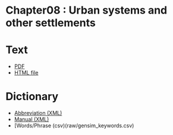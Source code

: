 # Chapter08 : Urban systems and other settlements

# Text

* [PDF](https://github.com/petermr/semanticClimate/blob/main/ipcc/ar6/wg3/Chapter08/fulltext.pdf)
* [HTML file](https://htmlpreview.github.io/?https://github.com/petermr/semanticClimate/blob/main/ipcc/ar6/wg3/Chapter08/fulltext.html)

# Dictionary
* [Abbreviation (XML)](dict/ip_3_8_urban_abb.xml)
* [Manual (XML)](dict/ip_3_8_urban_man.xml)
* [Words/Phrase (csv)(raw/gensim_keywords.csv)
